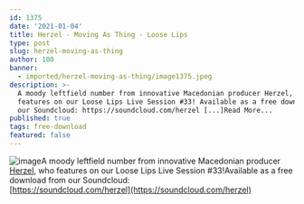 ```yaml
---
id: 1375
date: '2021-01-04'
title: Herzel - Moving As Thing - Loose Lips
type: post
slug: herzel-moving-as-thing
author: 100
banner:
  - imported/herzel-moving-as-thing/image1375.jpeg
description: >-
  A moody leftfield number from innovative Macedonian producer Herzel, who
  features on our Loose Lips Live Session #33! Available as a free download from
  our Soundcloud: https://soundcloud.com/herzel [...]Read More...
published: true
tags: free-download
featured: false
---
```

![image](../imported/herzel-moving-as-thing/image1375.jpeg)A moody leftfield number from innovative Macedonian producer [Herzel](https://herzel.bandcamp.com/), who features on our Loose Lips Live Session #33!Available as a free download from our Soundcloud:  
[https://soundcloud.com/herzel](https://soundcloud.com/herzel)